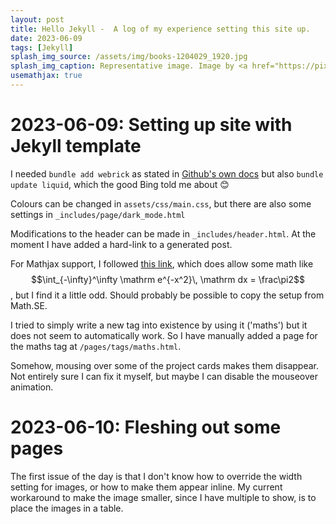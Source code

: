```yaml
---
layout: post
title: Hello Jekyll -  A log of my experience setting this site up.
date: 2023-06-09
tags: [Jekyll]
splash_img_source: /assets/img/books-1204029_1920.jpg
splash_img_caption: Representative image. Image by <a href="https://pixabay.com/users/luboshouska-198496/">LubosHouska</a> on Pixabay.
usemathjax: true
---
```




# 2023-06-09: Setting up site with Jekyll template

I needed `bundle add webrick` as stated in 
 [Github's own docs](https://docs.github.com/en/pages/setting-up-a-github-pages-site-with-jekyll/testing-your-github-pages-site-locally-with-jekyll)
 but also `bundle update liquid`, which the good Bing told me about 😊

Colours can be changed in `assets/css/main.css`, but there are also some settings in `_includes/page/dark_mode.html`

Modifications to the header can be made in `_includes/header.html`. At the moment I have added a hard-link to a generated post.

For Mathjax support, I followed [this link](http://webdocs.cs.ualberta.ca/~zichen2/blog/coding/setup/2019/02/17/how-to-add-mathjax-support-to-jekyll.html),
which does allow some math like $$\int_{-\infty}^\infty \mathrm e^{-x^2}\, \mathrm dx = \frac\pi2$$, but I find it a little odd. 
Should probably be possible to copy the setup from Math.SE.

I tried to simply write a new tag into existence by using it ('maths') but it does not seem to automatically work. 
So I have manually added a page for the maths tag at `/pages/tags/maths.html`.
  
Somehow, mousing over some of the project cards makes them disappear. 
Not entirely sure I can fix it myself, but maybe I can disable the mouseover animation.

# 2023-06-10: Fleshing out some pages

The first issue of the day is that I don't know how to override the width setting for images, or how to make them appear inline. 
My current workaround to make the image smaller, since I have multiple to show, is to place the images in a table.
